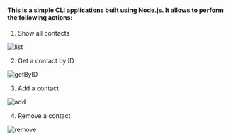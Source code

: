 #### This is a simple CLI applications built using Node.js. It allows to perform the following actions:

1. Show all contacts

![list](https://user-images.githubusercontent.com/105200661/229305627-89d3c5ff-14fc-4878-ad52-8aaac4aa557f.png)

2. Get a contact by ID

![getByID](https://user-images.githubusercontent.com/105200661/229305625-c16ac875-105b-4778-af66-f5f6a66bee57.png)

3. Add a contact

![add](https://user-images.githubusercontent.com/105200661/229305639-3bfc8cae-27d9-4790-b2ed-668c24233c5a.png)

4. Remove a contact

![remove](https://user-images.githubusercontent.com/105200661/229305642-5cac5615-8be6-4bed-a643-e92fb2ce0374.png)





